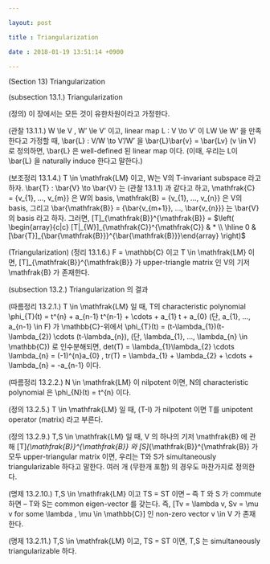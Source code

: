```yaml
---

layout: post

title : Triangularization

date : 2018-01-19 13:51:14 +0900

---
```


(Section 13) Triangularization

(subsection 13.1.) Triangularization

(정의) 이 장에서는 모든 것이 유한차원이라고 가정한다.

(관찰 13.1.1.) W \le V , W’ \le V’ 이고, linear map L : V \to V’ 이 LW \le W’ 을 만족한다고 가정할 때, \bar{L} : V/W \to V’/W’ 을 \bar{L}\bar{v} = \bar{Lv} (v \in V) 로 정의하면, \bar{L} 은 well-defined 된 linear map 이다. (이때, 우리는 L이 \bar{L} 을 naturally induce 한다고 말한다.)

(보조정리 13.1.4.) T \in \mathfrak{LM} 이고, W는 V의 T-invariant subspace 라고 하자. \bar{T} : \bar{V} \to \bar{V} 는 (관찰 13.1.1) 과 같다고 하고, \mathfrak{C} = {v_{1}, …, v_{m}} 은 W의 basis, \mathfrak{B} = {v_{1}, …, v_{n}} 은 V의 basis, 그리고 \bar{\mathfrak{B}} = {\bar{v_{m+1}}, …, \bar{v_{n}}} 는 \bar{V} 의 basis 라고 하자. 그러면, [T]_{\mathfrak{B}}^{\mathfrak{B}} = 	$\left( \begin{array}{c|c}	[T|_{W}]_{\mathfrak{C}}^{\mathfrak{C}} & * \\ \hline 0 & [\bar{T}]_{\bar{\mathfrak{B}}}^{\bar{\mathfrak{B}}}\end{array} \right)$

(Triangularization) (정리 13.1.6.) F = \mathbb{C} 이고 T \in \mathfrak{LM} 이면, [T]_{\mathfrak{B}}^{\mathfrak{B}} 가 upper-triangle matrix 인 V의 기저 \mathfrak{B} 가 존재한다.

(subsection 13.2.) Triangularization 의 결과

(따름정리 13.2.1.) T \in \mathfrak{LM} 일 때, T의 characteristic polynomial \phi_{T}(t) = t^{n} + a_{n-1} t^{n-1} + \cdots + a_{1} t + a_{0} (단, a_{1}, …, a_{n-1} \in F) 가 \mathbb{C}-위에서 \phi_{T}(t) = (t-\lambda_{1})(t-\lambda_{2}) \cdots (t-\lambda_{n}), (단, \lambda_{1}, …, \lambda_{n} \in \mathbb{C}) 로 인수분해되면, det(T) = \lambda_{1}\lambda_{2} \cdots \lambda_{n} = (-1)^{n}a_{0} , tr(T) = \lambda_{1} + \lambda_{2} + \cdots + \lambda_{n} = -a_{n-1} 이다.

(따름정리 13.2.2.) N \in \mathfrak{LM} 이 nilpotent 이면, N의 characteristic polynomial 은 \phi_{N}(t) = t^{n} 이다.

(정의 13.2.5.) T \in \mathfrak{LM} 일 때, (T-I) 가 nilpotent 이면 T를 unipotent operator (matrix) 라고 부른다.

(정의 13.2.9.) T,S \in \mathfrak{LM} 일 때, V 의 하나의 기저 \mathfrak{B} 에 관해 [T]_{\mathfrak{B}}^{\mathfrak{B}} 와 [S]_{\mathfrak{B}}^{\mathfrak{B}} 가 모두 upper-triangular matrix 이면, 우리는 T와 S가 simultaneously triangularizable 하다고 말한다. 여러 개 (무한개 포함) 의 경우도 마찬가지로 정의한다.

(명제 13.2.10.) T,S \in \mathfrak{LM} 이고 TS = ST 이면 – 즉 T 와 S 가 commute 하면 – T와 S는 common eigen-vector 를 갖는다. 즉, [Tv = \lambda v, Sv = \mu v for some \lambda , \mu \in \mathbb{C}] 인 non-zero vector v \in V 가 존재한다.

(명제 13.2.11.) T,S \in \mathfrak{LM} 이고, TS = ST 이면, T,S 는 simultaneously triangularizable 하다.

